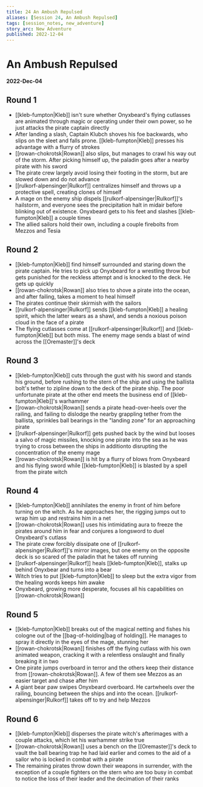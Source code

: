 ```yaml
---
title: 24 An Ambush Repulsed
aliases: [Session 24, An Ambush Repulsed]
tags: [session_notes, new_adventure]
story_arc: New Adventure
published: 2022-12-04
---
```

# An Ambush Repulsed
**2022-Dec-04**

## Round 1
- [[kleb-fumpton|Kleb]] isn't sure whether Onyxbeard's flying cutlasses are animated through magic or operating under their own power, so he just attacks the pirate captain directly
- After landing a slash, Captain Klubch shoves his foe backwards, who slips on the sleet and falls prone. [[kleb-fumpton|Kleb]] presses his advantage with a flurry of strokes
- [[rowan-chokrotsk|Rowan]] also slips, but manages to crawl his way out of the storm. After picking himself up, the paladin goes after a nearby pirate with his sword
- The pirate crew largely avoid losing their footing in the storm, but are slowed down and do not advance
- [[rulkorf-alpensinger|Rulkorf]] centralizes himself and throws up a protective spell, creating clones of himself
- A mage on the enemy ship dispels [[rulkorf-alpensinger|Rulkorf]]'s hailstorm, and everyone sees the precipitation halt in midair before blinking out of existence. Onyxbeard gets to his feet and slashes [[kleb-fumpton|Kleb]] a couple times
- The allied sailors hold their own, including a couple firebolts from Mezzos and Tesia

## Round 2
- [[kleb-fumpton|Kleb]] find himself surrounded and staring down the pirate captain. He tries to pick up Onyxbeard for a wrestling throw but gets punished for the reckless attempt and is knocked to the deck. He gets up quickly
- [[rowan-chokrotsk|Rowan]] also tries to shove a pirate into the ocean, and after failing, takes a moment to heal himself
- The pirates continue their skirmish with the sailors
- [[rulkorf-alpensinger|Rulkorf]] sends [[kleb-fumpton|Kleb]] a healing spirit, which the latter wears as a shawl, and sends a noxious poison cloud in the face of a pirate
- The flying cutlasses come at [[rulkorf-alpensinger|Rulkorf]] and [[kleb-fumpton|Kleb]] but both miss.  The enemy mage sends a blast of wind across the [[Oremaster]]'s deck

## Round 3
- [[kleb-fumpton|Kleb]] cuts through the gust with his sword and stands his ground, before rushing to the stern of the ship and using the ballista bolt's tether to zipline down to the deck of the pirate ship. The poor unfortunate pirate at the other end meets the business end of [[kleb-fumpton|Kleb]]'s warhammer
- [[rowan-chokrotsk|Rowan]] sends a pirate head-over-heels over the railing, and failing to dislodge the nearby grappling tether from the ballista, sprinkles ball bearings in the "landing zone" for an approaching pirate
- [[rulkorf-alpensinger|Rulkorf]] gets pushed back by the wind but looses a salvo of magic missiles, knocking one pirate into the sea as he was trying to cross between the ships in additionto disrupting the concentration of the enemy mage
- [[rowan-chokrotsk|Rowan]] is hit by a flurry of blows from Onyxbeard and his flying sword while [[kleb-fumpton|Kleb]] is blasted by a spell from the pirate witch

## Round 4
- [[kleb-fumpton|Kleb]] annihilates the enemy in front of him before turning on the witch. As he approaches her, the rigging jumps out to wrap him up and restrains him in a net
- [[rowan-chokrotsk|Rowan]] uses his intimidating aura to freeze the pirates around him in fear and conjures a longsword to duel Onyxbeard's cutlass
- The pirate crew forcibly dissipate one of [[rulkorf-alpensinger|Rulkorf]]'s mirror images, but one enemy on the opposite deck is so scared of the paladin that he takes off running
- [[rulkorf-alpensinger|Rulkorf]] heals [[kleb-fumpton|Kleb]], stalks up behind Onyxbear and turns into a bear
- Witch tries to put [[kleb-fumpton|Kleb]] to sleep but the extra vigor from the healing words keeps him awake
- Onyxbeard, growing more desperate, focuses all his capabilities on [[rowan-chokrotsk|Rowan]]

## Round 5
- [[kleb-fumpton|Kleb]] breaks out of the magical netting and fishes his cologne out of the [[bag-of-holding|bag of holding]]. He manages to spray it directly in the eyes of the mage, stunning her
- [[rowan-chokrotsk|Rowan]] finishes off the flying cutlass with his own animated weapon, cracking it with a relentless onslaught and finally breaking it in two
- One pirate jumps overboard in terror and the others keep their distance from [[rowan-chokrotsk|Rowan]]. A few of them see Mezzos as an easier target and chase after him
- A giant bear paw swipes Onyxbeard overboard. He cartwheels over the railing, bouncing between the ships and into the ocean. [[rulkorf-alpensinger|Rulkorf]] takes off to try and help Mezzos

## Round 6
- [[kleb-fumpton|Kleb]] disperses the pirate witch's afterimages with a couple attacks, which let his warhammer strike true
- [[rowan-chokrotsk|Rowan]] uses a bench on the [[Oremaster]]'s deck to vault the ball bearing trap he had laid earlier and comes to the aid of a sailor who is locked in combat with a pirate
- The remaining pirates throw down their weapons in surrender, with the exception of a couple fighters on the stern who are too busy in combat to notice the loss of their leader and the decimation of their ranks